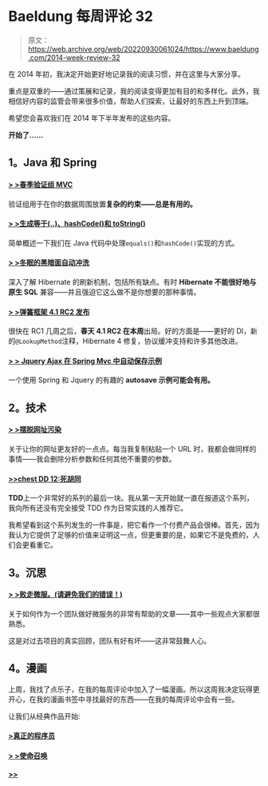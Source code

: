 # Baeldung 每周评论 32

> 原文：<https://web.archive.org/web/20220930061024/https://www.baeldung.com/2014-week-review-32>

在 2014 年初，我决定开始更好地记录我的阅读习惯，并在这里与大家分享。

重点是双重的——通过策展和记录，我的阅读变得更加有目的和多样化。此外，我相信好内容的监管会带来很多价值，帮助人们探索，让最好的东西上升到顶端。

希望您会喜欢我们在 2014 年下半年发布的这些内容。

**开始了……**

## **1。Java 和 Spring**

#### **[> >春季验证组 MVC](https://web.archive.org/web/20220521225934/http://blog.codeleak.pl/2014/08/validation-groups-in-spring-mvc.html)**

验证组用于在你的数据周围放置**复杂的约束——总是有用的。**

#### **[> >生成等于(..)、hashCode()和 toString()](https://web.archive.org/web/20220521225934/http://techblog.bozho.net/?p=1484)**

简单概述一下我们在 Java 代码中处理`equals()`和`hashCode()`实现的方式。

#### **[> >冬眠的黑暗面自动冲洗](https://web.archive.org/web/20220521225934/http://vladmihalcea.com/2014/08/13/the-dark-side-of-hibernate-auto-flush/)**

深入了解 Hibernate 的刷新机制，包括所有缺点。有时 **Hibernate 不能很好地与原生 SQL** 兼容——并且强迫它这么做不是你想要的那种事情。

#### **[> >弹簧框架 4.1 RC2 发布](https://web.archive.org/web/20220521225934/https://spring.io/blog/2014/08/15/spring-framework-4-1-rc2-released)**

很快在 RC1 几周之后，**春天 4.1 RC2 在本周**出局。好的方面是——更好的 DI，新的`@LookupMethod`注释，Hibernate 4 修复，协议缓冲支持和许多其他改进。

#### **[> > Jquery Ajax 在 Spring Mvc 中自动保存示例](https://web.archive.org/web/20220521225934/http://www.technicalkeeda.com/spring/jquery-ajax-autosave-example-in-spring-mvc)**

一个使用 Spring 和 Jquery 的有趣的 **autosave 示例可能会有用。**

## **2。技术**

#### **[> >摆脱网址污染](https://web.archive.org/web/20220521225934/http://techblog.bozho.net/?p=1497)**

关于让你的网址更友好的一点点。每当我复制粘贴一个 URL 时，我都会做同样的事情——我会删除分析参数和任何其他不重要的参数。

#### **[>>chest DD 12:死胡同](https://web.archive.org/web/20220521225934/http://www.daedtech.com/chesstdd-12-blind-alleys)**

**TDD**上一个非常好的系列的最后一块。我从第一天开始就一直在报道这个系列，我向所有还没有完全接受 TDD 作为日常实践的人推荐它。

我希望看到这个系列发生的一件事是，把它看作一个付费产品会很棒。首先，因为我认为它提供了足够的价值来证明这一点，但更重要的是，如果它不是免费的，人们会更看重它。

## **3。沉思**

#### **[> >败走微服。(请避免我们的错误！)](https://web.archive.org/web/20220521225934/https://rclayton.silvrback.com/failing-at-microservices)**

关于如何作为一个团队做好微服务的非常有帮助的文章——其中一些观点大家都很熟悉。

这是对过去项目的真实回顾，团队有好有坏——这非常鼓舞人心。

## **4。漫画**

上周，我找了点乐子，在我的每周评论中加入了一幅漫画。所以这周我决定玩得更开心，在我的漫画书签中寻找最好的东西——在我的每周评论中会有一些。

让我们从经典作品开始:

#### **[>真正的程序员](https://web.archive.org/web/20220521225934/https://xkcd.com/378/)**

#### **[> >使命召唤](https://web.archive.org/web/20220521225934/https://xkcd.com/386/)**

#### **[>>](https://web.archive.org/web/20220521225934/https://xkcd.com/705/)**